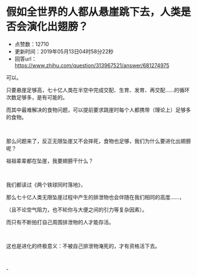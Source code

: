 # 假如全世界的人都从悬崖跳下去，人类是否会演化出翅膀？
- 点赞数：12710
- 更新时间：2019年05月13日04时58分22秒
- 回答url：https://www.zhihu.com/question/313967521/answer/681274975
<body>
 <p data-pid="zGenwl48">可以。</p>
 <p data-pid="FPTucQ3V">只要悬崖足够高，七十亿人类在半空中完成交配、生育、发育、再交配……的循环次数足够多，是有可能的。</p>
 <p data-pid="JGwwmmdM">而其中最难解决的食物问题，可以提前要求跳崖时每个人都携带（理论上）足够多的食物。</p>
 <p class="ztext-empty-paragraph"><br></p>
 <p data-pid="4L2D7zkM">那么问题来了，反正无限坠崖又不会摔死，食物也足够，我们为什么要进化出翅膀呢？</p>
 <p data-pid="SdrPFx3d">祖祖辈辈都在坠崖，我要翅膀干什么？</p>
 <p class="ztext-empty-paragraph"><br></p>
 <p data-pid="9QWPHsde">我们都读过《两个铁球同时落地》，</p>
 <p data-pid="eBc3aHm-">那么七十亿人类无限坠崖过程中产生的排泄物也会伴随在我们相同的高度……，</p>
 <p data-pid="mrRuI1z0">（且不论空气阻力，也不轮你与大便之间的引力等复杂因素）。</p>
 <p data-pid="uH-HJZhQ">而只有不断拍打自己周围排泄物的人才能存活。</p>
 <p class="ztext-empty-paragraph"><br></p>
 <p data-pid="VfchhpX8">这也是进化的终极意义：不被自己排泄物淹死的，才有资格活下去。</p>
 <p class="ztext-empty-paragraph"><br></p>
 <p data-pid="5WJmT18v">-</p>
</body>